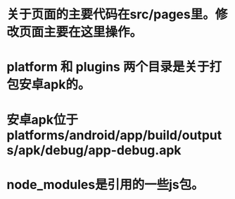 # 关于页面的主要代码在src/pages里。修改页面主要在这里操作。
# 

# platform 和 plugins 两个目录是关于打包安卓apk的。

# 安卓apk位于platforms/android/app/build/outputs/apk/debug/app-debug.apk

# node_modules是引用的一些js包。
